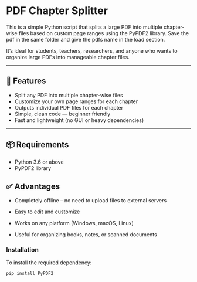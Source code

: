 # PDF Chapter Splitter

This is a simple Python script that splits a large PDF into multiple chapter-wise files based on custom page ranges using the PyPDF2 library.
Save the pdf in the same folder and give the pdfs name in the load section.

         
It’s ideal for students, teachers, researchers, and anyone who wants to organize large PDFs into manageable chapter files.

---

## 🔧 Features

- Split any PDF into multiple chapter-wise files
- Customize your own page ranges for each chapter
- Outputs individual PDF files for each chapter
- Simple, clean code — beginner friendly
- Fast and lightweight (no GUI or heavy dependencies)

---

## 📦 Requirements

- Python 3.6 or above
- PyPDF2 library


## ✅ Advantages
- Completely offline – no need to upload files to external servers

- Easy to edit and customize

- Works on any platform (Windows, macOS, Linux)

- Useful for organizing books, notes, or scanned documents

### Installation

To install the required dependency:

```bash
pip install PyPDF2

